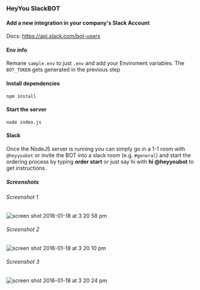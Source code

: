 ### HeyYou SlackBOT

#### Add a new integration in your company's Slack Account
Docs: https://api.slack.com/bot-users

#### Env info
Remane `sample.env` to just `.env` and add your Enviroment variables. The `BOT_TOKEN` gets generated in the previous step

#### Install dependencies
`npm install`

#### Start the server
`node index.js`

#### Slack
Once the NodeJS server is running you can simply go in a 1-1 room with `@heyyoubot` or invite the BOT into a slack room (e.g. `#general`) and start the ordering process by typing **order start** or just say hi with **hi @heyyoubot** to get instructions.

##### Screenshots

###### Screenshot 1
![screen shot 2016-01-18 at 3 20 58 pm](https://cloud.githubusercontent.com/assets/4151521/12383340/000262ca-bdf9-11e5-9dd3-d6f06252419a.png)

###### Screenshot 2
![screen shot 2016-01-18 at 3 20 10 pm](https://cloud.githubusercontent.com/assets/4151521/12383341/01f523b0-bdf9-11e5-9c06-0cfbfa8588c5.png)

###### Screenshot 3
![screen shot 2016-01-18 at 3 20 24 pm](https://cloud.githubusercontent.com/assets/4151521/12383342/03254972-bdf9-11e5-93b4-4c9738bc2fc7.png)
